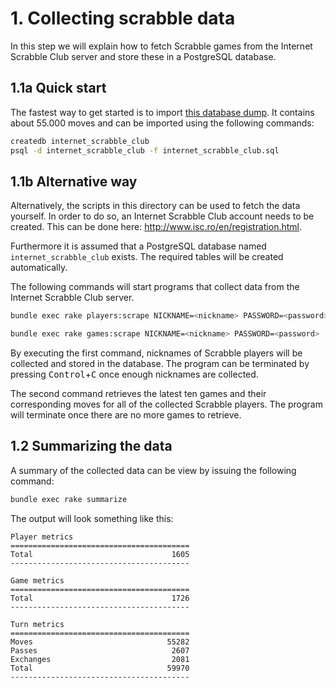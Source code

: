 # 1. Collecting scrabble data

In this step we will explain how to fetch Scrabble games from the Internet
Scrabble Club server and store these in a PostgreSQL database.

## 1.1a Quick start

The fastest way to get started is to import
[this database dump](http://cl.ly/code/3Y1U3b1B263o/download/internet_scrabble_club.sql).
It contains about 55.000 moves and can be imported using the following commands:

```bash
createdb internet_scrabble_club
psql -d internet_scrabble_club -f internet_scrabble_club.sql
```

## 1.1b Alternative way

Alternatively, the scripts in this directory can be used to fetch the data
yourself. In order to do so, an Internet Scrabble Club account needs to be
created. This can be done here: http://www.isc.ro/en/registration.html.

Furthermore it is assumed that a PostgreSQL database named
`internet_scrabble_club` exists. The required tables will be created
automatically.

The following commands will start programs that collect data from the Internet
Scrabble Club server.

```bash
bundle exec rake players:scrape NICKNAME=<nickname> PASSWORD=<password>
```

```bash
bundle exec rake games:scrape NICKNAME=<nickname> PASSWORD=<password>
```

By executing the first command, nicknames of Scrabble players will be collected
and stored in the database. The program can be terminated by pressing
<kbd>Control</kbd>+<kbd>C</kbd> once enough nicknames are collected.

The second command retrieves the latest ten games and their corresponding moves
for all of the collected Scrabble players. The program will terminate once there
are no more games to retrieve.

## 1.2 Summarizing the data

A summary of the collected data can be view by issuing the following command:

```bash
bundle exec rake summarize
```

The output will look something like this:

```
Player metrics
========================================
Total                               1605
----------------------------------------

Game metrics
========================================
Total                               1726
----------------------------------------

Turn metrics
========================================
Moves                              55282
Passes                              2607
Exchanges                           2081
Total                              59970
----------------------------------------
```

